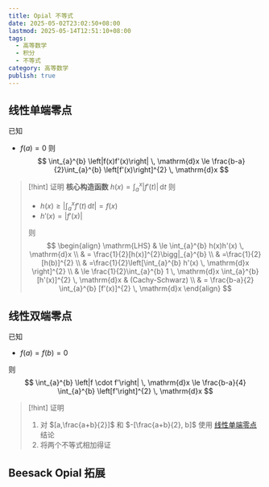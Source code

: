```yaml
---
title: Opial 不等式
date: 2025-05-02T23:02:50+08:00
lastmod: 2025-05-14T12:51:10+08:00
tags:
  - 高等数学
  - 积分
  - 不等式
category: 高等数学
publish: true
---
```


## 线性单端零点

已知
- $f(a)=0$
则
$$
\int_{a}^{b} \left|f(x)f'(x)\right| \, \mathrm{d}x \le \frac{b-a}{2}\int_{a}^{b} \left[f'(x)\right]^{2} \, \mathrm{d}x  
$$

>[!hint] 证明
> **核心构造函数** $h(x)=\int_{a}^{x} \left|f'(t)\right| \, \mathrm{d}t$
> 则
> - $h(x)\ge\left|\int_{a}^{x} f'(t) \, \mathrm{d}t\right|=f(x)$
> - $h'(x)=\left|f'(x)\right|$
> 
> 则
> $$
> \begin{align}
> \mathrm{LHS}  & \le \int_{a}^{b} h(x)h'(x) \, \mathrm{d}x \\
>   & = \frac{1}{2}[h(x)]^{2}\bigg|_{a}^{b} \\
>  & =\frac{1}{2}[h(b)]^{2} \\
>  & =\frac{1}{2}\left[\int_{a}^{b} h'(x) \, \mathrm{d}x \right]^{2} \\
>  & \le \frac{1}{2}\int_{a}^{b} 1 \, \mathrm{d}x \int_{a}^{b} [h'(x)]^{2} \, \mathrm{d}x  & (Cachy-Schwarz) \\
>  & = \frac{b-a}{2} \int_{a}^{b} [f'(x)]^{2} \, \mathrm{d}x  
> \end{align}
> $$

## 线性双端零点

已知
- $f(a)=f(b)=0$

则
$$
\int_{a}^{b} \left|f \cdot f'\right| \, \mathrm{d}x \le \frac{b-a}{4} \int_{a}^{b} \left[f'\right]^{2} \, \mathrm{d}x  
$$

>[!hint] 证明
>1. 对 $[a,\frac{a+b}{2}]$ 和 $-[\frac{a+b}{2}, b]$ 使用 [线性单端零点](Opial%20%E4%B8%8D%E7%AD%89%E5%BC%8F.md#) 结论
>2. 将两个不等式相加得证

## Beesack Opial 拓展

